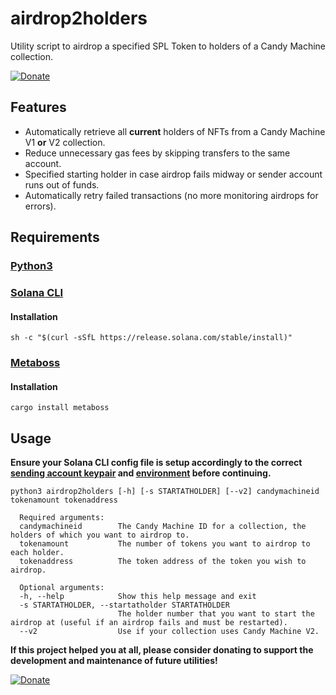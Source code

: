 # airdrop2holders
Utility script to airdrop a specified SPL Token to holders of a Candy Machine collection.

[![Donate](https://img.shields.io/badge/Donate-PayPal-green.svg)](https://www.paypal.com/donate/?hosted_button_id=KVTJPB8Z4DA8G)

## Features
- Automatically retrieve all **current** holders of NFTs from a Candy Machine V1 **or** V2 collection.
- Reduce unnecessary gas fees by skipping transfers to the same account.
- Specified starting holder in case airdrop fails midway or sender account runs out of funds.
- Automatically retry failed transactions (no more monitoring airdrops for errors).

## Requirements
### [Python3](https://www.python.org/downloads/)
### [Solana CLI](https://docs.solana.com/cli/install-solana-cli-tools)
#### Installation
```
sh -c "$(curl -sSfL https://release.solana.com/stable/install)"
```
### [Metaboss](https://github.com/samuelvanderwaal/metaboss)
#### Installation
```
cargo install metaboss
```
## Usage
**Ensure your Solana CLI config file is setup accordingly to the correct [sending account keypair](https://docs.solana.com/cli/transfer-tokens) and [environment](https://docs.solana.com/cli/choose-a-cluster) before continuing.**

```
python3 airdrop2holders [-h] [-s STARTATHOLDER] [--v2] candymachineid tokenamount tokenaddress
```
```
  Required arguments:
  candymachineid        The Candy Machine ID for a collection, the holders of which you want to airdrop to.
  tokenamount           The number of tokens you want to airdrop to each holder.
  tokenaddress          The token address of the token you wish to airdrop.
  
  Optional arguments:
  -h, --help            Show this help message and exit
  -s STARTATHOLDER, --startatholder STARTATHOLDER
                        The holder number that you want to start the airdrop at (useful if an airdrop fails and must be restarted).
  --v2                  Use if your collection uses Candy Machine V2.
```

**If this project helped you at all, please consider donating to support the development and maintenance of future utilities!**

[![Donate](https://img.shields.io/badge/Donate-PayPal-green.svg)](https://www.paypal.com/donate/?hosted_button_id=KVTJPB8Z4DA8G)
